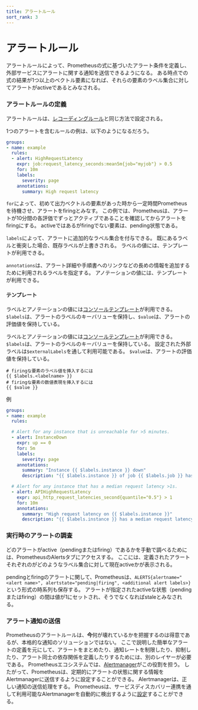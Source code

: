 ```yaml
---
title: アラートルール
sort_rank: 3
---
```


# アラートルール

アラートルールによって、Prometheusの式に基づいたアラート条件を定義し、外部サービスにアラートに関する通知を送信できるようになる。
ある時点での式の結果が1つ以上のベクトル要素になれば、それらの要素のラベル集合に対してアラートがactiveであるとみなされる。

### アラートルールの定義

アラートルールは、[レコーディングルール](recording_rules.md)と同じ方法で設定される。

1つのアラートを含むルールの例は、以下のようになるだろう。

```yaml
groups:
- name: example
  rules:
  - alert: HighRequestLatency
    expr: job:request_latency_seconds:mean5m{job="myjob"} > 0.5
    for: 10m
    labels:
      severity: page
    annotations:
      summary: High request latency
```

`for`によって、初めて出力ベクトルの要素があった時から一定時間Prometheusを待機させ、アラートをfiringとみなす。
この例では、Prometheusは、アラートが10分間の各評価でずっとアクティブであることを確認してからアラートをfiringにする。
activeではあるがfiringでない要素は、pending状態である。

`labels`によって、アラートに追加的なラベル集合を付与できる。
既にあるラベルと衝突した場合、既存ラベルが上書きされる。
ラベルの値には、テンプレートが利用できる。

`annotations`は、アラート詳細や手順書へのリンクなどの長めの情報を追加するために利用されるラベルを指定する。
アノテーションの値には、テンプレートが利用できる。

#### テンプレート

ラベルとアノテーションの値には[コンソールテンプレート](https://prometheus.io/docs/visualization/consoles)が利用できる。
`$labels`は、アラートのラベルのキーバリューを保持し、`$value`は、アラートの評価値を保持している。

ラベルとアノテーションの値には[コンソールテンプレート](https://prometheus.io/docs/visualization/consoles)が利用できる。
`$labels`は、アラートのラベルのキーバリューを保持している。
設定された外部ラベルは`$externalLabels`を通して利用可能である。
`$value`は、アラートの評価値を保持している。

    # firingな要素のラベル値を挿入するには
    {{ $labels.<labelname> }}
    # firingな要素の数値表現を挿入するには
    {{ $value }}

例

```yaml
groups:
- name: example
  rules:

  # Alert for any instance that is unreachable for >5 minutes.
  - alert: InstanceDown
    expr: up == 0
    for: 5m
    labels:
      severity: page
    annotations:
      summary: "Instance {{ $labels.instance }} down"
      description: "{{ $labels.instance }} of job {{ $labels.job }} has been down for more than 5 minutes."

  # Alert for any instance that has a median request latency >1s.
  - alert: APIHighRequestLatency
    expr: api_http_request_latencies_second{quantile="0.5"} > 1
    for: 10m
    annotations:
      summary: "High request latency on {{ $labels.instance }}"
      description: "{{ $labels.instance }} has a median request latency above 1s (current value: {{ $value }}s)"
```

### 実行時のアラートの調査

どのアラートがactive（pendingまたはfiring）であるかを手動で調べるためには、PrometheusのAlertsタブにアクセスする。
ここには、定義されたアラートそれぞれのがどのようなラベル集合に対して現在activeかが表示される。

pendingとfiringのアラートに関して、Prometheusは、`ALERTS{alertname="<alert name>", alertstate="pending|firing", <additional alert labels>}`という形式の時系列も保存する。
アラートが指定されたactiveな状態（pendingまたはfiring）の間は値が1にセットされ、そうでなくなればstaleとみなされる。

### アラート通知の送信

Prometheusのアラートルールは、**今**何が壊れているかを把握するのは得意であるが、本格的な通知のソリューションではない。
ここで説明した簡単なアラートの定義を元にして、アラートをまとめたり、通知レートを制限したり、抑制したり、アラート同士の依存関係を定義したりするためには、別のレイヤーが必要である。
Prometheusエコシステムでは、[Alertmanager](https://prometheus.io/docs/alerting/alertmanager/)がこの役割を担う。
したがって、Prometheusは、定期的にアラートの状態に関する情報をAlertmanagerに送信するように設定することができる。
Alertmanagerは、正しい通知の送信処理をする。
Prometheusは、サービスディスカバリー連携を通して利用可能なAlertmanagerを自動的に検出するように[設定](configuration.md)することができる。
